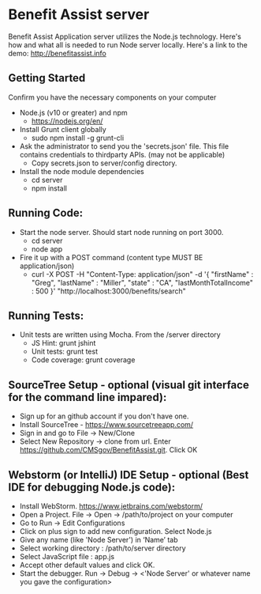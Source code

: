Benefit Assist server
=====================

Benefit Assist Application server utilizes the Node.js technology. Here's how and what all is needed to run Node server locally.
Here's a link to the demo:  http://benefitassist.info

## Getting Started
Confirm you have the necessary components on your computer

* Node.js (v10 or greater) and npm  
    * https://nodejs.org/en/
* Install Grunt client globally  
    * sudo npm install -g grunt-cli 
* Ask the administrator to send you the 'secrets.json' file.  This file contains credentials to thirdparty APIs. (may not be applicable)
    * Copy secrets.json to server/config directory.
* Install the node module dependencies
    * cd server
    * npm install


## Running Code:
* Start the node server. Should start node running on port 3000.
    * cd server
    * node app
* Fire it up with a POST command (content type MUST BE application/json)
    * curl -X POST -H "Content-Type: application/json" -d '{
          "firstName" : "Greg",
          "lastName" : "Miller",
          "state" : "CA",
          "lastMonthTotalIncome" : 500
      }' "http://localhost:3000/benefits/search"


## Running Tests:
* Unit tests are written using Mocha. From the /server directory
    * JS Hint: grunt jshint
    * Unit tests: grunt test
    * Code coverage: grunt coverage
    
    
## SourceTree Setup - optional (visual git interface for the command line impared):
* Sign up for an github account if you don't have one.
* Install SourceTree - https://www.sourcetreeapp.com/
* Sign in and go to File -> New/Clone
* Select New Repository -> clone from url. Enter https://github.com/CMSgov/BenefitAssist.git. Click OK


## Webstorm (or IntelliJ) IDE Setup - optional (Best IDE for debugging Node.js code):
* Install WebStorm. https://www.jetbrains.com/webstorm/
* Open a Project. File -> Open -> /path/to/project on your computer
* Go to Run -> Edit Configurations
* Click on plus sign to add new configuration. Select Node.js
* Give any name (like 'Node Server') in ‘Name’ tab
* Select working directory : /path/to/server directory
* Select JavaScript file : app.js
* Accept other default values and click OK.
* Start the debugger.  Run -> Debug -> <'Node Server' or whatever name you gave the configuration>

